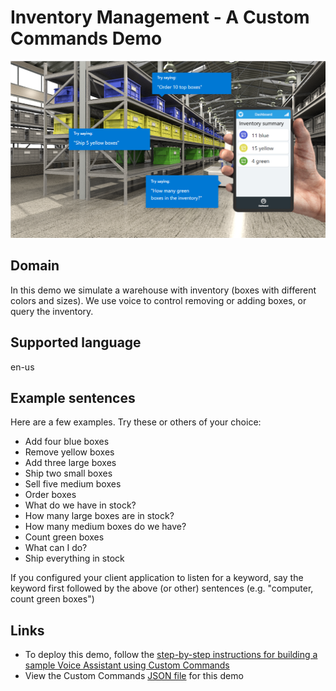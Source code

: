 # Inventory Management - A Custom Commands Demo

![scene image](../images/inventory-scene.png)

## Domain

In this demo we simulate a warehouse with inventory (boxes with different colors and sizes). We use voice to control removing or adding boxes, or query the inventory.

## Supported language

en-us

## Example sentences

Here are a few examples. Try these or others of your choice:
* Add four blue boxes
* Remove yellow boxes
* Add three large boxes
* Ship two small boxes
* Sell five medium boxes
* Order boxes
* What do we have in stock?
* How many large boxes are in stock?
* How many medium boxes do we have?
* Count green boxes
* What can I do?
* Ship everything in stock

If you configured your client application to listen for a keyword, say the keyword first followed by the above (or other) sentences (e.g. "computer, count green boxes")

## Links

* To deploy this demo, follow the [step-by-step instructions for building a sample Voice Assistant using Custom Commands](../../../docs/CreateSampleVoiceAssistant.md)
* View the Custom Commands [JSON file](skill/en-us/InventoryDemo.json) for this demo
